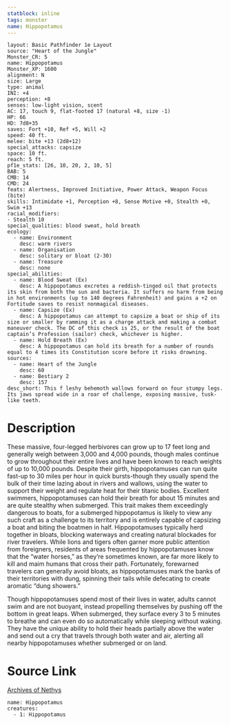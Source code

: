 ```yaml
---
statblock: inline
tags: monster
name: Hippopotamus
---
```

```statblock
layout: Basic Pathfinder 1e Layout
source: "Heart of the Jungle"
Monster_CR: 5
name: Hippopotamus
Monster_XP: 1600
alignment: N
size: Large
type: animal
INI: +4
perception: +8
senses: low-light vision, scent
AC: 17, touch 9, flat-footed 17 (natural +8, size -1)
HP: 66
HD: 7d8+35
saves: Fort +10, Ref +5, Will +2
speed: 40 ft.
melee: bite +13 (2d8+12)
special_attacks: capsize
space: 10 ft.
reach: 5 ft.
pf1e_stats: [26, 10, 20, 2, 10, 5]
BAB: 5
CMB: 14
CMD: 24
feats: Alertness, Improved Initiative, Power Attack, Weapon Focus (bite)
skills: Intimidate +1, Perception +8, Sense Motive +0, Stealth +0, Swim +13
racial_modifiers:
- Stealth 10
special_qualities: blood sweat, hold breath
ecology:
  - name: Environment
    desc: warm rivers
  - name: Organisation
    desc: solitary or bloat (2-30)
  - name: Treasure
    desc: none
special_abilities:
  - name: Blood Sweat (Ex)
    desc: A hippopotamus excretes a reddish-tinged oil that protects its skin from both the sun and bacteria. It suffers no harm from being in hot environments (up to 140 degrees Fahrenheit) and gains a +2 on Fortitude saves to resist nonmagical diseases.
  - name: Capsize (Ex)
    desc: A hippopotamus can attempt to capsize a boat or ship of its size or smaller by ramming it as a charge attack and making a combat maneuver check. The DC of this check is 25, or the result of the boat captain’s Profession (sailor) check, whichever is higher.
  - name: Hold Breath (Ex)
    desc: A hippopotamus can hold its breath for a number of rounds equal to 4 times its Constitution score before it risks drowning.
sources:
  - name: Heart of the Jungle
    desc: 60
  - name: Bestiary 2
    desc: 157
desc_short: This f leshy behemoth wallows forward on four stumpy legs. Its jaws spread wide in a roar of challenge, exposing massive, tusk-like teeth.
```
# Description
These massive, four-legged herbivores can grow up to 17 feet long and generally weigh between 3,000 and 4,000 pounds, though males continue to grow throughout their entire lives and have been known to reach weights of up to 10,000 pounds. Despite their girth, hippopotamuses can run quite fast-up to 30 miles per hour in quick bursts-though they usually spend the bulk of their time lazing about in rivers and wallows, using the water to support their weight and regulate heat for their titanic bodies. Excellent swimmers, hippopotamuses can hold their breath for about 15 minutes and are quite stealthy when submerged. This trait makes them exceedingly dangerous to boats, for a submerged hippopotamus is likely to view any such craft as a challenge to its territory and is entirely capable of capsizing a boat and biting the boatmen in half. Hippopotamuses typically herd together in bloats, blocking waterways and creating natural blockades for river travelers. While lions and tigers often garner more public attention from foreigners, residents of areas frequented by hippopotamuses know that the “water horses,” as they’re sometimes known, are far more likely to kill and maim humans that cross their path. Fortunately, forewarned travelers can generally avoid bloats, as hippopotamuses mark the banks of their territories with dung, spinning their tails while defecating to create aromatic “dung showers.”

Though hippopotamuses spend most of their lives in water, adults cannot swim and are not buoyant, instead propelling themselves by pushing off the bottom in great leaps. When submerged, they surface every 3 to 5 minutes to breathe and can even do so automatically while sleeping without waking. They have the unique ability to hold their heads partially above the water and send out a cry that travels through both water and air, alerting all nearby hippopotamuses whether submerged or on land.
# Source Link
[Archives of Nethys](https://aonprd.com/MonsterDisplay.aspx?ItemName=Hippopotamus)
```encounter-table
name: Hippopotamus
creatures:
  - 1: Hippopotamus
```
